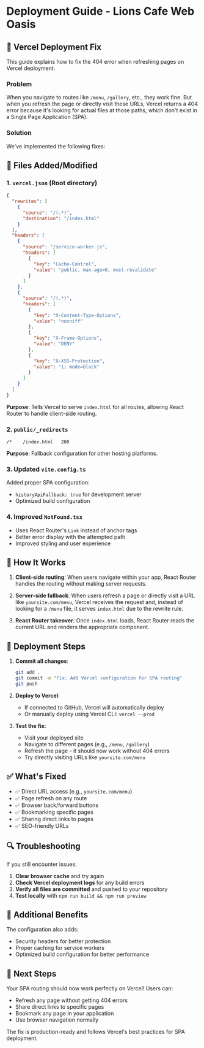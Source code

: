 # Deployment Guide - Lions Cafe Web Oasis

## 🚀 Vercel Deployment Fix

This guide explains how to fix the 404 error when refreshing pages on Vercel deployment.

### Problem
When you navigate to routes like `/menu`, `/gallery`, etc., they work fine. But when you refresh the page or directly visit these URLs, Vercel returns a 404 error because it's looking for actual files at those paths, which don't exist in a Single Page Application (SPA).

### Solution
We've implemented the following fixes:

## 📁 Files Added/Modified

### 1. `vercel.json` (Root directory)
```json
{
  "rewrites": [
    {
      "source": "/(.*)",
      "destination": "/index.html"
    }
  ],
  "headers": [
    {
      "source": "/service-worker.js",
      "headers": [
        {
          "key": "Cache-Control",
          "value": "public, max-age=0, must-revalidate"
        }
      ]
    },
    {
      "source": "/(.*)",
      "headers": [
        {
          "key": "X-Content-Type-Options",
          "value": "nosniff"
        },
        {
          "key": "X-Frame-Options",
          "value": "DENY"
        },
        {
          "key": "X-XSS-Protection",
          "value": "1; mode=block"
        }
      ]
    }
  ]
}
```

**Purpose**: Tells Vercel to serve `index.html` for all routes, allowing React Router to handle client-side routing.

### 2. `public/_redirects`
```
/*    /index.html   200
```

**Purpose**: Fallback configuration for other hosting platforms.

### 3. Updated `vite.config.ts`
Added proper SPA configuration:
- `historyApiFallback: true` for development server
- Optimized build configuration

### 4. Improved `NotFound.tsx`
- Uses React Router's `Link` instead of anchor tags
- Better error display with the attempted path
- Improved styling and user experience

## 🔧 How It Works

1. **Client-side routing**: When users navigate within your app, React Router handles the routing without making server requests.

2. **Server-side fallback**: When users refresh a page or directly visit a URL like `yoursite.com/menu`, Vercel receives the request and, instead of looking for a `/menu` file, it serves `index.html` due to the rewrite rule.

3. **React Router takeover**: Once `index.html` loads, React Router reads the current URL and renders the appropriate component.

## 🚀 Deployment Steps

1. **Commit all changes**:
   ```bash
   git add .
   git commit -m "Fix: Add Vercel configuration for SPA routing"
   git push
   ```

2. **Deploy to Vercel**:
   - If connected to GitHub, Vercel will automatically deploy
   - Or manually deploy using Vercel CLI: `vercel --prod`

3. **Test the fix**:
   - Visit your deployed site
   - Navigate to different pages (e.g., `/menu`, `/gallery`)
   - Refresh the page - it should now work without 404 errors
   - Try directly visiting URLs like `yoursite.com/menu`

## ✅ What's Fixed

- ✅ Direct URL access (e.g., `yoursite.com/menu`)
- ✅ Page refresh on any route
- ✅ Browser back/forward buttons
- ✅ Bookmarking specific pages
- ✅ Sharing direct links to pages
- ✅ SEO-friendly URLs

## 🔍 Troubleshooting

If you still encounter issues:

1. **Clear browser cache** and try again
2. **Check Vercel deployment logs** for any build errors
3. **Verify all files are committed** and pushed to your repository
4. **Test locally** with `npm run build && npm run preview`

## 📱 Additional Benefits

The configuration also adds:
- Security headers for better protection
- Proper caching for service workers
- Optimized build configuration for better performance

## 🎯 Next Steps

Your SPA routing should now work perfectly on Vercel! Users can:
- Refresh any page without getting 404 errors
- Share direct links to specific pages
- Bookmark any page in your application
- Use browser navigation normally

The fix is production-ready and follows Vercel's best practices for SPA deployment.

